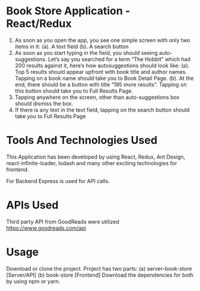 # Book Store Application - React/Redux

1. As soon as you open the app, you see one simple screen with only two items in it:
(a). A text field
(b). A search button
2. As soon as you start typing in the field, you should seeing auto-suggestions. Let’s say
you searched for a term “The Hobbit” which had 200 results against it, here’s how autosuggestions should look like:
(a). Top 5 results should appear upfront with book title and author names. Tapping
on a book name should take you to Book Detail Page.
(b). At the end, there should be a button with title “195 more results”. Tapping on this
button should take you to Full Results Page.
3. Tapping anywhere on the screen, other than auto-suggestions box should dismiss the
box.
4. If there is any text in the text field, tapping on the search button should take you to Full
Results Page

# Tools And Technologies Used
This Application has been developed by using React, Redux, Ant Design, react-infinite-loader, lodash and many other exciting technologies for frontend.

For Backend Express is used for API calls.

# APIs Used
Third party API from GoodReads were utilized
https://www.goodreads.com/api

# Usage
Download or clone the project. 
Project has two parts: 
(a) server-book-store [Server/API] 
(b) book-store [Frontend]
Download the dependencies for both by using npm or yarn.

